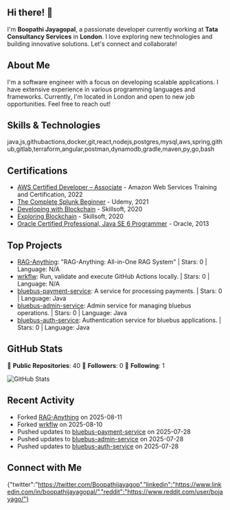 ## Hi there! 👋

I'm **Boopathi Jayagopal**, a passionate developer currently working at **Tata Consultancy Services** in **London**. I love exploring new technologies and building innovative solutions. Let's connect and collaborate!

## About Me

I'm a software engineer with a focus on developing scalable applications. I have extensive experience in various programming languages and frameworks. Currently, I'm located in London and open to new job opportunities. Feel free to reach out!

## Skills & Technologies

java,js,githubactions,docker,git,react,nodejs,postgres,mysql,aws,spring,github,gitlab,terraform,angular,postman,dynamodb,gradle,maven,py,go,bash

## Certifications


- [AWS Certified Developer – Associate](https://www.credly.com/earner/earned/badge/db18cdb4-a7e0-4a43-884d-a234dce5d354) - Amazon Web Services Training and Certification, 2022
- [ The Complete Splunk Beginner](https://www.udemy.com/certificate/UC-1cd048f5-d1ca-421b-ac62-99d0d51063c1/) - Udemy, 2021
- [Developing with Blockchain](https://skillsoft.digitalbadges.skillsoft.com/4ebee746-75a5-47bc-b206-d550b8dbaf01#acc.ClmEWrY9) - Skillsoft, 2020
- [Exploring Blockchain](https://skillsoft.digitalbadges.skillsoft.com/824d7948-7720-4b04-ba40-6d6303b0b0f2#acc.LNfwutZj) - Skillsoft, 2020
- [Oracle Certified Professional, Java SE 6 Programmer](https://www.credly.com/earner/earned/badge/313a0349-7c37-48a5-b0cf-121bcf245271) - Oracle, 2013

## Top Projects

- [RAG-Anything](https://github.com/boopathijayagopal/RAG-Anything): "RAG-Anything: All-in-One RAG System" | Stars: 0 | Language: N/A 
- [wrkflw](https://github.com/boopathijayagopal/wrkflw): Run, validate and execute GitHub Actions locally. | Stars: 0 | Language: N/A
- [bluebus-payment-service](https://github.com/boopathijayagopal/bluebus-payment-service): A service for processing payments. | Stars: 0 | Language: Java
- [bluebus-admin-service](https://github.com/boopathijayagopal/bluebus-admin-service): Admin service for managing bluebus operations. | Stars: 0 | Language: Java
- [bluebus-auth-service](https://github.com/boopathijayagopal/bluebus-auth-service): Authentication service for bluebus applications. | Stars: 0 | Language: Java

## GitHub Stats

🔹 **Public Repositories**: 40 
🔹 **Followers**: 0 
🔹 **Following**: 1 

![GitHub Stats](https://github-readme-stats.vercel.app/api?username=boopathijayagopal&show_icons=true&theme=radical)

## Recent Activity

- Forked [RAG-Anything](https://github.com/boopathijayagopal/RAG-Anything) on 2025-08-11
- Forked [wrkflw](https://github.com/boopathijayagopal/wrkflw) on 2025-08-10
- Pushed updates to [bluebus-payment-service](https://github.com/boopathijayagopal/bluebus-payment-service) on 2025-07-28
- Pushed updates to [bluebus-admin-service](https://github.com/boopathijayagopal/bluebus-admin-service) on 2025-07-28
- Pushed updates to [bluebus-auth-service](https://github.com/boopathijayagopal/bluebus-auth-service) on 2025-07-28

## Connect with Me

{"twitter":"https://twitter.com/Boopathijayagop","linkedin":"https://www.linkedin.com/in/boopathijayagopal/","reddit":"https://www.reddit.com/user/bojayago/"}
